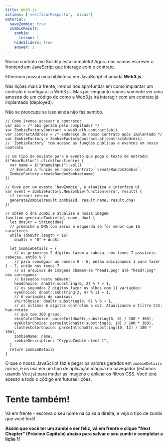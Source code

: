 ```yaml
---
title: Web3.js
actions: ['verificarResposta', 'dicas']
material:
  saveZombie: true
  zombieResult:
    zombie:
      lesson: 1
    hideSliders: true
    answer: 1
---
```


Nosso contrato em Solidity esta completo! Agora nós vamos escrever o frontend  em JavaScript que interage com o contrato.

Ethereum possui uma biblioteca  em JavaScript chamada ***Web3.js***.

Nas lições mais à frente, iremos nos aprofundar em como implantar um contrato e configurar a Web3.js. Mas por enquanto vamos somente ver uma amostra de um código de como a Web3.js irá interagir com um contrato já implantado (deployed).

Não se preocupe se isso ainda não faz sentido.

```
// Como iremos acessar o contrato:
var abi = /* abi gerada pelo compilador */
var ZombieFactoryContract = web3.eth.contract(abi)
var contractAddress = /* endereço do nosso contrato após implantado */
var ZombieFactory = ZombieFactoryContract.at(contractAddress)
// `ZombieFactory` tem acesso as funções públicas e eventos em nosso contrato

// um tipo de ouvinte para o evento que pega o texto de entrada:
$("#ourButton").click(function(e) {
  var name = $("#nameInput").val()
  // Executa a função em nosso contrato `createRandomZombie`:
  ZombieFactory.createRandomZombie(name)
})

// Ouve por um evento `NewZombie`, e atualiza a interface UI
var event = ZombieFactory.NewZombie(function(error, result) {
  if (error) return
  generateZombie(result.zombieId, result.name, result.dna)
})

// obtém o dna Zumbi e atualiza a nossa imagem
function generateZombie(id, name, dna) {
  let dnaStr = String(dna)
  // preenche o DNA com zeros a esquerda se for menor que 16 caracteres
  while (dnaStr.length < 16)
    dnaStr = "0" + dnaStr

  let zombieDetails = {
    // os primeiros 2 dígitos fazem a cabeça, nós temos 7 possíveis cabeças, então % 7
    // para conseguir um número 0 - 6, então adicionamos 1 para fazer 1 - 7, então nós temos 7
    // os arquivos de imagens chamam-se "head1.png" até "head7.png" nós carregamos
    // baseados neste número:
    headChoice: dnaStr.substring(0, 2) % 7 + 1,
    // os segundos 2 dígitos fazer os olhos com 11 variações:
    eyeChoice: dnaStr.substring(2, 4) % 11 + 1,
    // 6 variações de camisas:
    shirtChoice: dnaStr.substring(4, 6) % 6 + 1,
    // os últimos 6 dígitos controlam a cor. Atualizando o filtro CCS: hue-rotate
    // que tem 360 graus:
    skinColorChoice: parseInt(dnaStr.substring(6, 8) / 100 * 360),
    eyeColorChoice: parseInt(dnaStr.substring(8, 10) / 100 * 360),
    clothesColorChoice: parseInt(dnaStr.substring(10, 12) / 100 * 360),
    zombieName: name,
    zombieDescription: "CryptoZombie nível 1",
  }
  return zombieDetails
}
```

O que o nosso JavaScript faz é pegar os valores gerados em `zombieDetails` acima, e os usa em um tipo de aplicação mágica no navegador (estamos usando Vue.js) para mudar as imagens e aplicar os filtros CSS. Você terá acesso a todo o código em futuras lições.

# Tente também!

Vá em frente - escreva o seu nome na caixa a direita, e veja o tipo de zumbi que você terá!

**Assim que você ter um zumbi e ser feliz, vá em frente e clique "Next Chapter" (Próximo Capítulo) abaixo para salvar o seu zumbi e completar a lição 1!**
